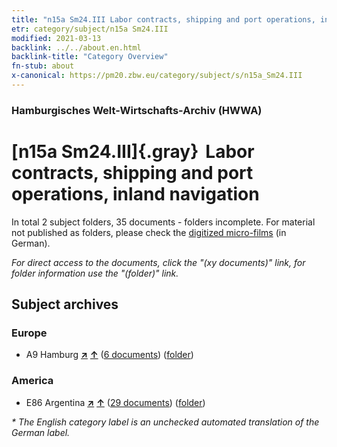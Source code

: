 ```yaml
---
title: "n15a Sm24.III Labor contracts, shipping and port operations, inland navigation"
etr: category/subject/n15a Sm24.III
modified: 2021-03-13
backlink: ../../about.en.html
backlink-title: "Category Overview"
fn-stub: about
x-canonical: https://pm20.zbw.eu/category/subject/s/n15a_Sm24.III
---
```


### Hamburgisches Welt-Wirtschafts-Archiv (HWWA)
# [n15a Sm24.III]{.gray}&#8201; Labor contracts, shipping and port operations, inland navigation&#160; 





In total 2 subject folders, 35 documents - folders incomplete.
For material not published as folders, please check the [digitized micro-films](/film/h1_sh.de.html) (in German).

_For direct access to the documents, click the "(xy documents)" link, for folder information use the "(folder)" link._

## Subject archives



### Europe

- A9 Hamburg [**&nearr;**](../../../geo/i/140905/about.en.html "Hamburg (all folders)") [**&uarr;**](../../../geo/about.en.html#A9 "Country category system") (<a href="https://pm20.zbw.eu/dfgview/sh/140905,145229" title="about: Hamburg : Labor contracts, shipping and port operations, inland navigation" target="_blank">6 documents</a>) ([folder](../../../../folder/sh/1409xx/140905/1452xx/145229/about.en.html))

### America

- E86 Argentina [**&nearr;**](../../../geo/i/141692/about.en.html "Argentina (all folders)") [**&uarr;**](../../../geo/about.en.html#E86 "Country category system") (<a href="https://pm20.zbw.eu/dfgview/sh/141692,145229" title="about: Argentina : Labor contracts, shipping and port operations, inland navigation" target="_blank">29 documents</a>) ([folder](../../../../folder/sh/1416xx/141692/1452xx/145229/about.en.html))


_* The English category label is an unchecked automated translation of the German label._

